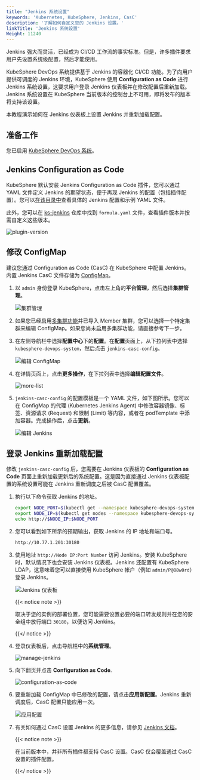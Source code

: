 ```yaml
---
title: "Jenkins 系统设置"
keywords: 'Kubernetes, KubeSphere, Jenkins, CasC'
description: '了解如何自定义您的 Jenkins 设置。'
linkTitle: 'Jenkins 系统设置'
Weight: 11240
---
```


Jenkins 强大而灵活，已经成为 CI/CD 工作流的事实标准。但是，许多插件要求用户先设置系统级配置，然后才能使用。

KubeSphere DevOps 系统提供基于 Jenkins 的容器化 CI/CD 功能。为了向用户提供可调度的 Jenkins 环境，KubeSphere 使用 **Configuration as Code** 进行 Jenkins 系统设置，这要求用户登录 Jenkins 仪表板并在修改配置后重新加载。Jenkins 系统设置在 KubeSphere 当前版本的控制台上不可用，即将发布的版本将支持该设置。

本教程演示如何在 Jenkins 仪表板上设置 Jenkins 并重新加载配置。

## 准备工作

您已启用 [KubeSphere DevOps 系统](../../../pluggable-components/devops/)。

## Jenkins Configuration as Code

KubeSphere 默认安装 Jenkins Configuration as Code 插件，您可以通过 YAML 文件定义 Jenkins 的期望状态，便于再现 Jenkins 的配置（包括插件配置）。您可以[在该目录中](https://github.com/jenkinsci/configuration-as-code-plugin/tree/master/demos)查看具体的 Jenkins 配置和示例 YAML 文件。

此外，您可以在 [ks-jenkins](https://github.com/kubesphere/ks-jenkins) 仓库中找到 `formula.yaml` 文件，查看插件版本并按需自定义这些版本。

![plugin-version](/images/docs/zh-cn/devops-user-guide/use-devops/jenkins-system-settings/plugin-version.png)

## 修改 ConfigMap

建议您通过 Configuration as Code (CasC) 在 KubeSphere 中配置 Jenkins。内置 Jenkins CasC 文件存储为 [ConfigMap](../../../project-user-guide/configuration/configmaps/)。

1. 以 `admin` 身份登录 KubeSphere，点击左上角的**平台管理**，然后选择**集群管理**。

   ![集群管理](/images/docs/zh-cn/devops-user-guide/use-devops/jenkins-system-settings/cluster-management.png)

2. 如果您已经启用[多集群功能](../../../multicluster-management/)并已导入 Member 集群，您可以选择一个特定集群来编辑 ConfigMap。如果您尚未启用多集群功能，请直接参考下一步。

3. 在左侧导航栏中选择**配置中心**下的**配置**。在**配置**页面上，从下拉列表中选择 `kubesphere-devops-system`，然后点击 `jenkins-casc-config`。

   ![编辑 ConfigMap](/images/docs/zh-cn/devops-user-guide/use-devops/jenkins-system-settings/edit-configmap.png)

4. 在详情页面上，点击**更多操作**，在下拉列表中选择**编辑配置文件**。

   ![more-list](/images/docs/zh-cn/devops-user-guide/use-devops/jenkins-system-settings/more-list.png)

5. `jenkins-casc-config` 的配置模板是一个 YAML 文件，如下图所示。您可以在 ConfigMap 的代理 (Kubernetes Jenkins Agent) 中修改容器镜像、标签、资源请求 (Request) 和限制 (Limit) 等内容，或者在 podTemplate 中添加容器。完成操作后，点击**更新**。

   ![编辑 Jenkins](/images/docs/zh-cn/devops-user-guide/use-devops/jenkins-system-settings/edit-jenkins.png)

## 登录 Jenkins 重新加载配置

修改 `jenkins-casc-config` 后，您需要在 Jenkins 仪表板的 **Configuration as Code** 页面上重新加载更新后的系统配置。这是因为直接通过 Jenkins 仪表板配置的系统设置可能在 Jenkins 重新调度之后被 CasC 配置覆盖。

1. 执行以下命令获取 Jenkins 的地址。

   ```bash
   export NODE_PORT=$(kubectl get --namespace kubesphere-devops-system -o jsonpath="{.spec.ports[0].nodePort}" services ks-jenkins)
   export NODE_IP=$(kubectl get nodes --namespace kubesphere-devops-system -o jsonpath="{.items[0].status.addresses[0].address}")
   echo http://$NODE_IP:$NODE_PORT
   ```

2. 您可以看到如下所示的预期输出，获取 Jenkins 的 IP 地址和端口号。

   ```bash
   http://10.77.1.201:30180
   ```

3. 使用地址 `http://Node IP:Port Number` 访问 Jenkins。安装 KubeSphere 时，默认情况下也会安装 Jenkins 仪表板。Jenkins 还配置有 KubeSphere LDAP，这意味着您可以直接使用 KubeSphere 帐户（例如 `admin/P@88w0rd`）登录 Jenkins。

   ![Jenkins 仪表板](/images/docs/zh-cn/devops-user-guide/use-devops/jenkins-system-settings/jenkins-dashboard.png)

   {{< notice note >}}

   取决于您的实例的部署位置，您可能需要设置必要的端口转发规则并在您的安全组中放行端口 `30180`，以便访问 Jenkins。

   {{</ notice >}} 

4. 登录仪表板后，点击导航栏中的**系统管理**。

   ![manage-jenkins](/images/docs/zh-cn/devops-user-guide/use-devops/jenkins-system-settings/manage-jenkins.png)

5. 向下翻页并点击 **Configuration as Code**.

   ![configuration-as-code](/images/docs/zh-cn/devops-user-guide/use-devops/jenkins-system-settings/configuration-as-code.png)

6. 要重新加载 ConfigMap 中已修改的配置，请点击**应用新配置**。Jenkins 重新调度后，CasC 配置只能应用一次。

   ![应用配置](/images/docs/zh-cn/devops-user-guide/use-devops/jenkins-system-settings/apply-config.png)

7. 有关如何通过 CasC 设置 Jenkins 的更多信息，请参见 [Jenkins 文档](https://github.com/jenkinsci/configuration-as-code-plugin)。

   {{< notice note >}}

   在当前版本中，并非所有插件都支持 CasC 设置。CasC 仅会覆盖通过 CasC 设置的插件配置。

   {{</ notice >}} 